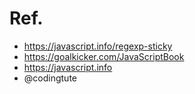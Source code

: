 # Ref.
- https://javascript.info/regexp-sticky
- https://goalkicker.com/JavaScriptBook 
- https://javascript.info
- @codingtute
